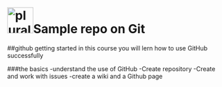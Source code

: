 # <a href='https://pluralsight.com'><img src='https://gillCleerenpluralsight.blob.core.windows.net/files/pluralsight.png' height='60' alt='pluralsight logo'/></a>Sample repo on Git

##github getting started
in this course you will lern how to use GitHub successfully

###the basics
-understand the use of GitHub
-Create repository
-Create and work with issues
-create a wiki and a Github page
